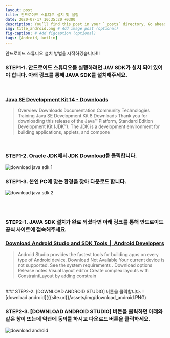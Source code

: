 ```yaml
---
layout: post
title: 안드로이드 스튜디오 설치 및 설정
date: 2020-07-17 10:35:20 +0300
description: You’ll find this post in your `_posts` directory. Go ahead and edit it and re-build the site to see your changes. # Add post description (optional)
img: title_android.png # Add image post (optional)
fig-caption: # Add figcaption (optional)
tags: [Android, kotlin]
---
```

안드로이드 스튜디오 설치 방법을 시작하겠습니다!!!
### STEP1-1. 안드로이드 스튜디오를 실행하려면  JAV SDK가 설치 되어 있어야 합니다. 아래 링크를 통해 JAVA SDK를 설치해주세요.
<br>

### <a class="se_og_box  __se_link" href="https://www.oracle.com/kr/java/technologies/javase-downloads.html" target="_blank" data-linktype="link" data-linkdata="{&quot;link&quot; : &quot;https://developer.android.com/studio/&quot;}">Java SE Development Kit 14 - Downloads</a>
> <div>Overview Downloads Documentation Community Technologies Training Java SE Development Kit 8 Downloads Thank you for downloading this release of the Java™ Platform, Standard Edition Development Kit (JDK™). The JDK is a development environment for building applications, applets, and compone</div>

<br>

### STEP1-2. Oracle JDK에서 JDK Download를 클릭합니다.
![download java sdk 1]({{site.url}}/assets/img/download-java-sdk.PNG)

### STEP1-3. 본인 PC에 맞는 환경을 찾아 다운로드 합니다.
![download java sdk 2]({{site.url}}/assets/img/download-java-sdk-2.PNG)

<br><br>
### STEP2-1. JAVA SDK 설치가 완료 되셨다면 아래 링크를 통해 안드로이드 공식 사이트에 접속해주세요.
### <a class="se_og_box  __se_link" href="https://developer.android.com/studio/" target="_blank" data-linktype="link" data-linkdata="{&quot;link&quot; : &quot;https://developer.android.com/studio/&quot;}">Download Android Studio and SDK Tools &nbsp;|&nbsp; Android Developers </a>
> <div> Android Studio provides the fastest tools for building apps on every type of Android device. Download Not Available Your current device is not supported. See the system requirements . Download options Release notes Visual layout editor Create complex layouts with ConstraintLayout by adding constrain</div>

<br>
### STEP2-2. [DOWNLOAD ANDROID STUDIO] 버튼을 클릭합니다.
![download android]({{site.url}}/assets/img/download_android.PNG)

### STEP2-3. [DOWNLOAD ANDROID STUDIO] 버튼을 클릭하면 아래와 같은 창이 뜨는데 약관에 동의를 하시고 다운로드 버튼을 클릭하세요.
![download android]({{site.url}}/assets/img/download_android_2.PNG)


